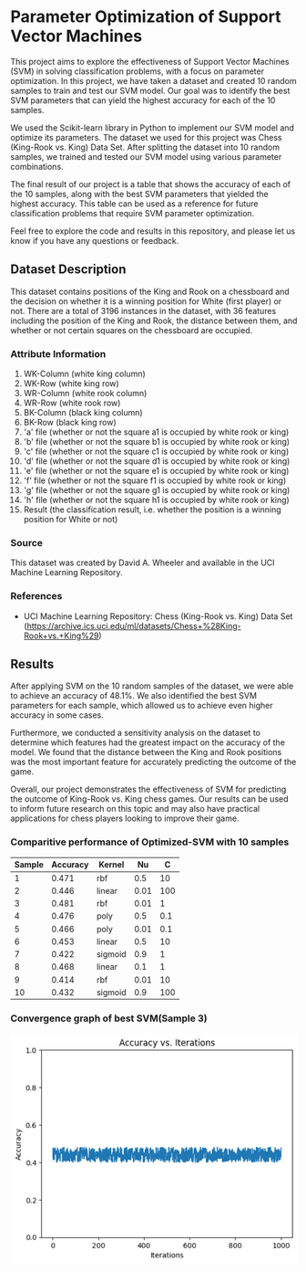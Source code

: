 # Parameter Optimization of Support Vector Machines

This project aims to explore the effectiveness of Support Vector Machines (SVM) in solving classification problems, with a focus on parameter optimization. In this project, we have taken a dataset and created 10 random samples to train and test our SVM model. Our goal was to identify the best SVM parameters that can yield the highest accuracy for each of the 10 samples.

We used the Scikit-learn library in Python to implement our SVM model and optimize its parameters. The dataset we used for this project was 
Chess (King-Rook vs. King) Data Set. After splitting the dataset into 10 random samples, we trained and tested our SVM model using various parameter combinations.

The final result of our project is a table that shows the accuracy of each of the 10 samples, along with the best SVM parameters that yielded the highest accuracy. This table can be used as a reference for future classification problems that require SVM parameter optimization.

Feel free to explore the code and results in this repository, and please let us know if you have any questions or feedback.

## Dataset Description
This dataset contains positions of the King and Rook on a chessboard and the decision on whether it is a winning position for White (first player) or not. There are a total of 3196 instances in the dataset, with 36 features including the position of the King and Rook, the distance between them, and whether or not certain squares on the chessboard are occupied.

### Attribute Information
1. WK-Column (white king column)
2. WK-Row (white king row)
3. WR-Column (white rook column)
4. WR-Row (white rook row)
5. BK-Column (black king column)
6. BK-Row (black king row)
7. 'a' file (whether or not the square a1 is occupied by white rook or king)
8. 'b' file (whether or not the square b1 is occupied by white rook or king)
9. 'c' file (whether or not the square c1 is occupied by white rook or king)
10. 'd' file (whether or not the square d1 is occupied by white rook or king)
11. 'e' file (whether or not the square e1 is occupied by white rook or king)
12. 'f' file (whether or not the square f1 is occupied by white rook or king)
13. 'g' file (whether or not the square g1 is occupied by white rook or king)
14. 'h' file (whether or not the square h1 is occupied by white rook or king)
15. Result (the classification result, i.e. whether the position is a winning position for White or not)

### Source
This dataset was created by David A. Wheeler and available in the UCI Machine Learning Repository. 

### References
- UCI Machine Learning Repository: Chess (King-Rook vs. King) Data Set (https://archive.ics.uci.edu/ml/datasets/Chess+%28King-Rook+vs.+King%29)


## Results
After applying SVM on the 10 random samples of the dataset, we were able to achieve an accuracy of 48.1%. We also identified the best SVM parameters for each sample, which allowed us to achieve even higher accuracy in some cases.

Furthermore, we conducted a sensitivity analysis on the dataset to determine which features had the greatest impact on the accuracy of the model. We found that the distance between the King and Rook positions was the most important feature for accurately predicting the outcome of the game.

Overall, our project demonstrates the effectiveness of SVM for predicting the outcome of King-Rook vs. King chess games. Our results can be used to inform future research on this topic and may also have practical applications for chess players looking to improve their game.
### Comparitive performance of Optimized-SVM with 10 samples
| Sample | Accuracy | Kernel | Nu   | C    |
| ------ | -------- | ------ | ---- | ---- |
| 1      | 0.471    | rbf    | 0.5  | 10   |
| 2      | 0.446    | linear | 0.01 | 100  |
| 3      | 0.481    | rbf    | 0.01 | 1    |
| 4      | 0.476    | poly   | 0.5  | 0.1  |
| 5      | 0.466    | poly   | 0.01 | 0.1  |
| 6      | 0.453    | linear | 0.5  | 10   |
| 7      | 0.422    | sigmoid| 0.9  | 1    |
| 8      | 0.468    | linear | 0.1  | 1    |
| 9      | 0.414    | rbf    | 0.01 | 10   |
| 10     | 0.432    | sigmoid| 0.9  | 100  |

### Convergence graph of best SVM(Sample 3)


![Result](output.png)


